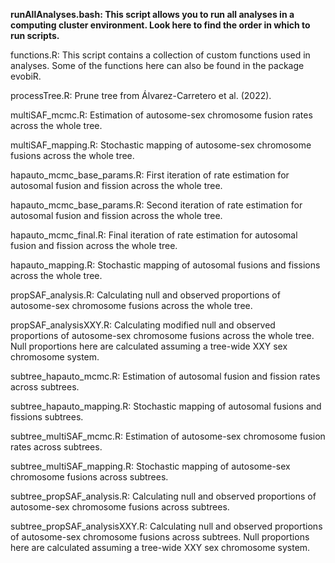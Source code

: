 **runAllAnalyses.bash: This script allows you to run all analyses in a computing cluster environment. Look here to find the order in which to run scripts.**

functions.R: This script contains a collection of custom functions used in analyses. Some of the functions here can also be found in the package evobiR.

processTree.R: Prune tree from Álvarez-Carretero et al. (2022).

multiSAF_mcmc.R: Estimation of autosome-sex chromosome fusion rates across the whole tree.

multiSAF_mapping.R: Stochastic mapping of autosome-sex chromosome fusions across the whole tree.

hapauto_mcmc_base_params.R: First iteration of rate estimation for autosomal fusion and fission across the whole tree.

hapauto_mcmc_base_params.R: Second iteration of rate estimation for autosomal fusion and fission across the whole tree. 

hapauto_mcmc_final.R: Final iteration of rate estimation for autosomal fusion and fission across the whole tree. 

hapauto_mapping.R: Stochastic mapping of autosomal fusions and fissions across the whole tree.

propSAF_analysis.R: Calculating null and observed proportions of autosome-sex chromosome fusions across the whole tree.

propSAF_analysisXXY.R: Calculating modified null and observed proportions of autosome-sex chromosome fusions across the whole tree. Null proportions here are calculated assuming a tree-wide XXY sex chromosome system.

subtree_hapauto_mcmc.R: Estimation of autosomal fusion and fission rates across subtrees.

subtree_hapauto_mapping.R: Stochastic mapping of autosomal fusions and fissions subtrees.

subtree_multiSAF_mcmc.R: Estimation of autosome-sex chromosome fusion rates across subtrees.

subtree_multiSAF_mapping.R: Stochastic mapping of autosome-sex chromosome fusions across subtrees.

subtree_propSAF_analysis.R: Calculating null and observed proportions of autosome-sex chromosome fusions across subtrees.

subtree_propSAF_analysisXXY.R: Calculating null and observed proportions of autosome-sex chromosome fusions across subtrees. Null proportions here are calculated assuming a tree-wide XXY sex chromosome system.



